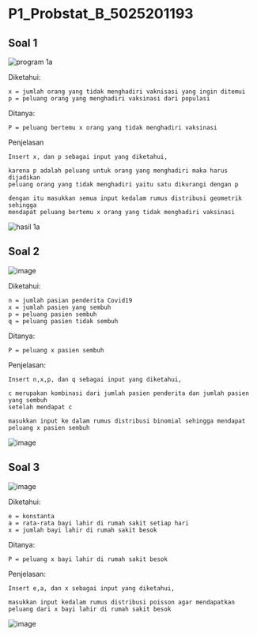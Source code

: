 # P1_Probstat_B_5025201193

## Soal 1

![program 1a](https://user-images.githubusercontent.com/81198376/162617259-422bc14c-8cfa-4227-912b-1060f3c27d61.jpg)

Diketahui:
```
x = jumlah orang yang tidak menghadiri vaknisasi yang ingin ditemui
p = peluang orang yang menghadiri vaksinasi dari populasi
```
Ditanya:
```
P = peluang bertemu x orang yang tidak menghadiri vaksinasi
```
Penjelasan
```
Insert x, dan p sebagai input yang diketahui,

karena p adalah peluang untuk orang yang menghadiri maka harus dijadikan 
peluang orang yang tidak menghadiri yaitu satu dikurangi dengan p

dengan itu masukkan semua input kedalam rumus distribusi geometrik sehingga
mendapat peluang bertemu x orang yang tidak menghadiri vaksinasi
```
![hasil 1a](https://user-images.githubusercontent.com/81198376/162617420-4bb348c2-68bb-4442-9704-e87af9042938.jpg)


## Soal 2

![image](https://user-images.githubusercontent.com/81198376/162617461-e76b7225-2e88-4e45-9fc4-6816a999b1e0.png)


Diketahui:
```
n = jumlah pasian penderita Covid19
x = jumlah pasien yang sembuh
p = peluang pasien sembuh
q = peluang pasien tidak sembuh
```
Ditanya:
```
P = peluang x pasien sembuh
```
Penjelasan:
```
Insert n,x,p, dan q sebagai input yang diketahui,

c merupakan kombinasi dari jumlah pasien penderita dan jumlah pasien yang sembuh
setelah mendapat c 

masukkan input ke dalam rumus distribusi binomial sehingga mendapat peluang x pasien sembuh
```
![image](https://user-images.githubusercontent.com/81198376/162617716-c5ce362b-6596-472d-ae31-16bdc2fa819c.png)

## Soal 3

![image](https://user-images.githubusercontent.com/81198376/162617757-5d5dd150-6e84-4c59-802a-e0c5d4dfec7c.png)

Diketahui:
```
e = konstanta
a = rata-rata bayi lahir di rumah sakit setiap hari
x = jumlah bayi lahir di rumah sakit besok
```
Ditanya:
```
P = peluang x bayi lahir di rumah sakit besok
```
Penjelasan:
```
Insert e,a, dan x sebagai input yang diketahui,

masukkan input kedalam rumus distribusi poisson agar mendapatkan 
peluang dari x bayi lahir di rumah sakit besok
```
![image](https://user-images.githubusercontent.com/81198376/162617931-59e2aa61-9e61-4e95-81e0-bfe690a32475.png)




